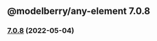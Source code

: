 ## @modelberry/any-element 7.0.8

### [7.0.8](https://github.com/modelberry/sites/compare/7.0.7...7.0.8) (2022-05-04)


